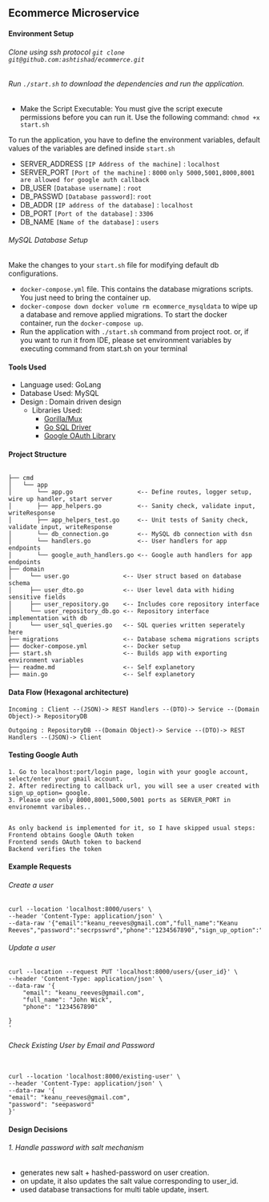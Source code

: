 ## Ecommerce Microservice

#### Environment Setup

###### Clone using ssh protocol `git clone git@github.com:ashtishad/ecommerce.git`
###### Run `./start.sh` to download the dependencies and run the application.
* Make the Script Executable: You must give the script execute permissions before you can run it. Use the following command:
  `chmod +x start.sh`


To run the application, you have to define the environment variables, default values of the variables are defined inside `start.sh`

- SERVER_ADDRESS    `[IP Address of the machine]` : `localhost`
- SERVER_PORT       `[Port of the machine]` : `8000` `only 5000,5001,8000,8001 are allowed for google auth callback`
- DB_USER           `[Database username]` : `root`
- DB_PASSWD         `[Database password]`: `root`
- DB_ADDR           `[IP address of the database]` : `localhost`
- DB_PORT           `[Port of the database]` : `3306`
- DB_NAME           `[Name of the database]` : `users`

###### MySQL Database Setup
Make the changes to your `start.sh` file for modifying default db configurations.
* `docker-compose.yml` file. This contains the database migrations scripts. You just need to bring the container up.
* `docker-compose down
  docker volume rm ecommerce_mysqldata` to wipe up a database and remove applied migrations.
  To start the docker container, run the `docker-compose up`.
* Run the application with `./start.sh` command from project root. or, if you want to run it from IDE, please set
  environment variables by executing command from start.sh on your terminal

#### Tools Used

* Language used: GoLang
* Database Used: MySQL
* Design       : Domain driven design
  * Libraries Used:
    * [Gorilla/Mux](https://github.com/gorilla/mux)
    * [Go SQL Driver](https://github.com/go-sql-driver/mysql)
    * [Google OAuth Library](golang.org/x/oauth2/google)

#### Project Structure
```

├── cmd
│   └── app
│       └── app.go                  <-- Define routes, logger setup, wire up handler, start server
│       ├── app_helpers.go          <-- Sanity check, validate input, writeResponse
│       ├── app_helpers_test.go     <-- Unit tests of Sanity check, validate input, writeResponse
│       └── db_connection.go        <-- MySQL db connection with dsn
│       └── handlers.go             <-- User handlers for app endpoints
│       └── google_auth_handlers.go <-- Google auth handlers for app endpoints
├── domain
│     └── user.go               <-- User struct based on database schema
│     ├── user_dto.go           <-- User level data with hiding sensitive fields
│     ├── user_repository.go    <-- Includes core repository interface
│     └── user_repository_db.go <-- Repository interface implementation with db
│     └── user_sql_queries.go   <-- SQL queries written seperately here
├── migrations                  <-- Database schema migrations scripts
├── docker-compose.yml          <-- Docker setup
├── start.sh                    <-- Builds app with exporting environment variables
├── readme.md                   <-- Self explanetory
├── main.go                     <-- Self explanetory

```


#### Data Flow (Hexagonal architecture)

    Incoming : Client --(JSON)-> REST Handlers --(DTO)-> Service --(Domain Object)-> RepositoryDB

    Outgoing : RepositoryDB --(Domain Object)-> Service --(DTO)-> REST Handlers --(JSON)-> Client

#### Testing Google Auth

```
1. Go to localhost:port/login page, login with your google account, select/enter your gmail account.
2. After redirecting to callback url, you will see a user created with sign_up_option= google.
3. Please use only 8000,8001,5000,5001 ports as SERVER_PORT in environemnt varibales..


As only backend is implemented for it, so I have skipped usual steps:
Frontend obtains Google OAuth token
Frontend sends OAuth token to backend
Backend verifies the token
```

#### Example Requests

###### Create a user

```
curl --location 'localhost:8000/users' \
--header 'Content-Type: application/json' \
--data-raw '{"email":"keanu_reeves@gmail.com","full_name":"Keanu Reeves","password":"secrpsswrd","phone":"1234567890","sign_up_option":"general"}'
```

###### Update a user

```
curl --location --request PUT 'localhost:8000/users/{user_id}' \
--header 'Content-Type: application/json' \
--data-raw '{
	"email": "keanu_reeves@gmail.com",
	"full_name": "John Wick",
    "phone": "1234567890"
	
}
'
```

###### Check Existing User by Email and Password

```

curl --location 'localhost:8000/existing-user' \
--header 'Content-Type: application/json' \
--data-raw '{
"email": "keanu_reeves@gmail.com",
"password": "seepasword"
}'

```

#### Design Decisions

###### 1. Handle password with salt mechanism

* generates new salt + hashed-password on user creation.
* on update, it also updates the salt value corresponding to user_id.
* used database transactions for multi table update, insert.
